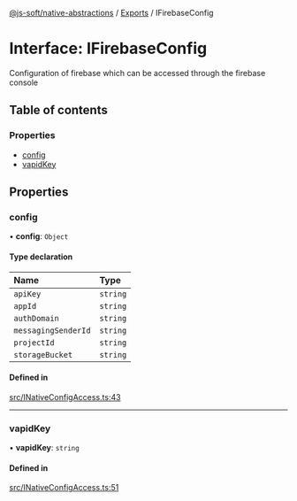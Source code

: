[@js-soft/native-abstractions](../README.md) / [Exports](../modules.md) / IFirebaseConfig

# Interface: IFirebaseConfig

Configuration of firebase which can be accessed through the firebase console

## Table of contents

### Properties

- [config](IFirebaseConfig.md#config)
- [vapidKey](IFirebaseConfig.md#vapidkey)

## Properties

### config

• **config**: `Object`

#### Type declaration

| Name | Type |
| :------ | :------ |
| `apiKey` | `string` |
| `appId` | `string` |
| `authDomain` | `string` |
| `messagingSenderId` | `string` |
| `projectId` | `string` |
| `storageBucket` | `string` |

#### Defined in

[src/INativeConfigAccess.ts:43](https://github.com/js-soft/ts-native-access/blob/c428889/packages/abstractions/src/INativeConfigAccess.ts#L43)

___

### vapidKey

• **vapidKey**: `string`

#### Defined in

[src/INativeConfigAccess.ts:51](https://github.com/js-soft/ts-native-access/blob/c428889/packages/abstractions/src/INativeConfigAccess.ts#L51)
